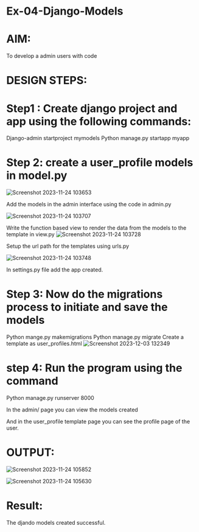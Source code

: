 # Ex-04-Django-Models
# AIM:
To develop a admin users with code

# DESIGN STEPS:

# Step1 : Create django project and app using the following commands:

Django-admin startproject mymodels
Python manage.py startapp myapp

# Step 2: create a user_profile models in model.py

![Screenshot 2023-11-24 103653](https://github.com/sasintharparanthaman/ODD2023-WT-Ex-04-Django-Models/assets/145743219/441fc9fe-2142-4b3c-a9ee-662b6485dd03)


Add the models in the admin interface using the code in admin.py

![Screenshot 2023-11-24 103707](https://github.com/sasintharparanthaman/ODD2023-WT-Ex-04-Django-Models/assets/145743219/dc8d97dd-820a-4067-9666-a16f56e3bd6f)



Write the function based view to render the data from the models to the template in view.py
![Screenshot 2023-11-24 103728](https://github.com/sasintharparanthaman/ODD2023-WT-Ex-04-Django-Models/assets/145743219/341c3119-6283-4528-9ab7-f5886609f0e6)


Setup the url path for the templates using urls.py

![Screenshot 2023-11-24 103748](https://github.com/sasintharparanthaman/ODD2023-WT-Ex-04-Django-Models/assets/145743219/d3c304d0-5ad2-4d35-a4ed-a5d22e0a8ba2)


In settings.py file add the app created.

# Step 3: Now do the migrations process to initiate and save the models

Python mange.py makemigrations
Python manage.py migrate
Create a template as user_profiles.html
![Screenshot 2023-12-03 132349](https://github.com/sasintharparanthaman/ODD2023-WT-Ex-04-Django-Models/assets/145743219/4eb237bd-a29f-4e32-8c1e-47824dc6da32)



# step 4: Run the program using the command

Python manage.py runserver 8000

In the admin/ page you can view the models created

And  in the user_profile template page you can see the profile page of the user.

# OUTPUT:
![Screenshot 2023-11-24 105852](https://github.com/sasintharparanthaman/ODD2023-WT-Ex-04-Django-Models/assets/145743219/258beb93-46e2-43f0-a5a9-77ffe03c5fbf)

![Screenshot 2023-11-24 105630](https://github.com/sasintharparanthaman/ODD2023-WT-Ex-04-Django-Models/assets/145743219/4cd90ecd-8e02-4875-ac57-8e7db782be82)

# Result:
The djando models created successful.



